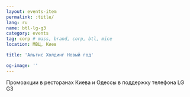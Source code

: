 ```yaml
---
layout: events-item
permalink: :title/
lang: ru
name: btl-lg-g3
category: events
tag: corp # mass, brand, corp, btl, mice
location: МВЦ, Киев

title: 'Альтис Холдинг Новый год'

og-image: ''
---
```


Промоакции в ресторанах Киева и Одессы в поддержку телефона LG G3
